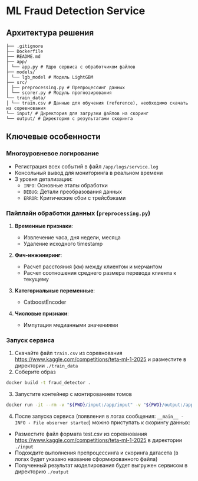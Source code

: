 # ML Fraud Detection Service

## Архитектура решения
```
├── .gitignore
├── Dockerfile
├── README.md
├── app/
│ └── app.py # Ядро сервиса с обработчиком файлов
├── models/
│ └── lgb_model # Модель LightGBM
├── src/
│ ├── preprocessing.py # Препроцессинг данных
│ └── scorer.py # Модуль прогнозирования
└── train_data/
│ └── train.csv # Данные для обучения (reference), необходимо скачать из соревнования
└── input/ # Директория для загрузки файлов на скоринг
└── output/ # Директория с результатами скоринга
```

## Ключевые особенности

### Многоуровневое логирование
- Регистрация всех событий в файл `/app/logs/service.log`
- Консольный вывод для мониторинга в реальном времени
- 3 уровня детализации:
  - `INFO`: Основные этапы обработки
  - `DEBUG`: Детали преобразования данных
  - `ERROR`: Критические сбои с трейсбэками

### Пайплайн обработки данных (`preprocessing.py`)
1. **Временные признаки**:
   - Извлечение часа, дня недели, месяца
   - Удаление исходного timestamp
   
2. **Фич-инжиниринг**:
   - Расчет расстояния (км) между клиентом и мерчантом
   - Расчет соотношения среднего размера перевода клиента к текущему

3. **Категориальные переменные**:
   - CatboostEncoder

4. **Числовые признаки**:
   - Импутация медианными значениями


### Запуск сервиса

1. Скачайте файл `train.csv` из соревнования https://www.kaggle.com/competitions/teta-ml-1-2025 и разместите в директории `./train_data`
2. Соберите образ
```bash
docker build -t fraud_detector .
```
3. Запустите контейнер с монтированием томов
```bash
docker run -it --rm -v "${PWD}/input:/app/input" -v "${PWD}/output:/app/output" fraud_detector
```
4. После запуска сервиса (появления в логах сообщения: `__main__ - INFO - File observer started`) можно приступать к скорингу данных:
 - Разместите файл формата test.csv из соревнования https://www.kaggle.com/competitions/teta-ml-1-2025 в директории `./input`
 - Подождите выполнения препроцессинга и скоринга датасета (в логах будет указано название сформированного файла)
 - Полученный результат моделирования будет выгружен сервисом в директорию `./output`
